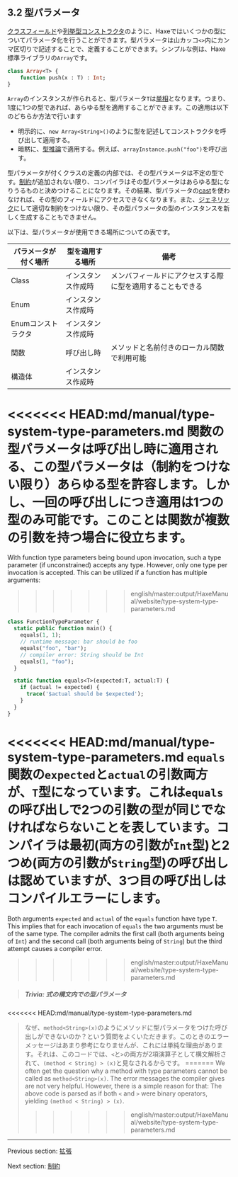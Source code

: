 ## 3.2 型パラメータ

[クラスフィールド](class-field.md)や[列挙型コンストラクタ](types-enum-constructor.md)のように、Haxeではいくつかの型についてパラメータ化を行うことができます。型パラメータは山カッコ`<>`内にカンマ区切りで記述することで、定義することができます。シンプルな例は、Haxe標準ライブラリの`Array`です。

```haxe
class Array<T> {
	function push(x : T) : Int;
}
```
`Array`のインスタンスが作られると、型パラメータ`T`は[単相](types-monomorph.md)となります。つまり、1度に1つの型であれば、あらゆる型を適用することができます。この適用は以下のどちらか方法で行います

* 明示的に、`new Array<String>()`のように型を記述してコンストラクタを呼び出して適用する。
* 暗黙に、[型推論](type-system-type-inference.md)で適用する。例えば、`arrayInstance.push("foo")`を呼び出す。

型パラメータが付くクラスの定義の内部では、その型パラメータは不定の型です。[制約](type-system-type-parameter-constraints.md)が追加されない限り、コンパイラはその型パラメータはあらゆる型になりうるものと決めつけることになります。その結果、型パラメータの[cast](expression-cast.md)を使わなければ、その型のフィールドにアクセスできなくなります。また、[ジェネリック](type-system-generic.md)にして適切な制約をつけない限り、その型パラメータの型のインスタンスを新しく生成することもできません。

以下は、型パラメータが使用できる場所についての表です。

パラメータが付く場所  | 型を適用する場所  | 備考 
 --- | --- | ---
Class  | インスタンス作成時  | メンバフィールドにアクセスする際に型を適用することもできる 
Enum  | インスタンス作成時  | 
Enumコンストラクタ  | インスタンス作成時  | 
関数  | 呼び出し時  | メソッドと名前付きのローカル関数で利用可能
構造体  | インスタンス作成時  | 
 

<<<<<<< HEAD:md/manual/type-system-type-parameters.md
関数の型パラメータは呼び出し時に適用される、この型パラメータは（制約をつけない限り）あらゆる型を許容します。しかし、一回の呼び出しにつき適用は1つの型のみ可能です。このことは関数が複数の引数を持つ場合に役立ちます。
=======
With function type parameters being bound upon invocation, such a type parameter (if unconstrained) accepts any type. However, only one type per invocation is accepted. This can be utilized if a function has multiple arguments:
>>>>>>> english/master:output/HaxeManual/website/type-system-type-parameters.md

```haxe
class FunctionTypeParameter {
  static public function main() {
    equals(1, 1);
    // runtime message: bar should be foo
    equals("foo", "bar");
    // compiler error: String should be Int
    equals(1, "foo");
  }

  static function equals<T>(expected:T, actual:T) {
    if (actual != expected) {
      trace('$actual should be $expected');
    }
  }
}
```

<<<<<<< HEAD:md/manual/type-system-type-parameters.md
`equals`関数の`expected`と`actual`の引数両方が、`T`型になっています。これは`equals`の呼び出しで2つの引数の型が同じでなければならないことを表しています。コンパイラは最初(両方の引数が`Int`型)と2つめ(両方の引数が`String`型)の呼び出しは認めていますが、3つ目の呼び出しはコンパイルエラーにします。
=======
Both arguments `expected` and `actual` of the `equals` function have type `T`. This implies that for each invocation of `equals` the two arguments must be of the same type. The compiler admits the first call (both arguments being of `Int`) and the second call (both arguments being of `String`) but the third attempt causes a compiler error.
>>>>>>> english/master:output/HaxeManual/website/type-system-type-parameters.md

> ##### Trivia: 式の構文内での型パラメータ
>
<<<<<<< HEAD:md/manual/type-system-type-parameters.md
> なぜ、`method<String>(x)`のようにメソッドに型パラメータをつけた呼び出しができないのか？という質問をよくいただきます。このときのエラーメッセージはあまり参考になりませんが、これには単純な理由があります。それは、このコードでは、`<`と`>`の両方が2項演算子として構文解析されて、`(method < String) > (x)`と見なされるからです。
=======
> We often get the question why a method with type parameters cannot be called as `method<String>(x)`. The error messages the compiler gives are not very helpful. However, there is a simple reason for that: The above code is parsed as if both `<` and `>` were binary operators, yielding `(method < String) > (x)`.
>>>>>>> english/master:output/HaxeManual/website/type-system-type-parameters.md

---

Previous section: [拡張](type-system-extensions.md)

Next section: [制約](type-system-type-parameter-constraints.md)
